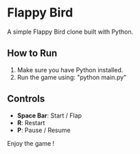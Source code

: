 # Flappy Bird

A simple Flappy Bird clone built with Python.

## How to Run

1. Make sure you have Python installed.
2. Run the game using: "python main.py"

## Controls

- **Space Bar**: Start / Flap
- **R**: Restart
- **P**: Pause / Resume

Enjoy the game !